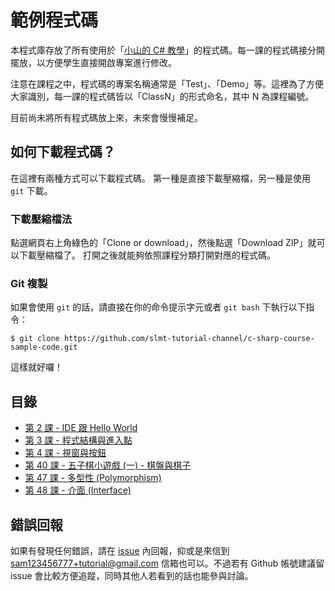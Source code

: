 # 範例程式碼

本程式庫存放了所有使用於「[小山的 C# 教學][1]」的程式碼。每一課的程式碼接分開擺放，以方便學生直接開啟專案進行修改。

注意在課程之中，程式碼的專案名稱通常是「Test」、「Demo」等。這裡為了方便大家識別，每一課的程式碼皆以「ClassN」的形式命名，其中 N 為課程編號。

目前尚未將所有程式碼放上來，未來會慢慢補足。

## 如何下載程式碼？

在這裡有兩種方式可以下載程式碼。 第一種是直接下載壓縮檔，另一種是使用 `git` 下載。

### 下載壓縮檔法

點選網頁右上角綠色的「Clone or download」，然後點選「Download ZIP」就可以下載壓縮檔了。 打開之後就能夠依照課程分類打開對應的程式碼。

### Git 複製

如果會使用 `git` 的話，請直接在你的命令提示字元或者 `git bash` 下執行以下指令：

```
$ git clone https://github.com/slmt-tutorial-channel/c-sharp-course-sample-code.git
```

這樣就好囉！

## 目錄

- [第 2 課 - IDE 跟 Hello World](class-1-10/Class2)
- [第 3 課 - 程式結構與進入點](class-1-10/Class3)
- [第 4 課 - 視窗與按鈕](class-1-10/Class4)
- [第 40 課 - 五子棋小遊戲 (一) - 棋盤與棋子](class-31-40/Class40)
- [第 47 課 - 多型性 (Polymorphism)](class-41-50/Class47)
- [第 48 課 - 介面 (Interface)](class-41-50/Class48)

## 錯誤回報

如果有發現任何錯誤，請在 [issue][2] 內回報，抑或是來信到 sam123456777+tutorial@gmail.com 信箱也可以。不過若有 Github 帳號建議留 issue 會比較方便追蹤，同時其他人若看到的話也能參與討論。

[1]: https://www.youtube.com/playlist?list=PLbXghSoQcLZtWqTA8q1NsByVpINoROHHe
[2]: https://github.com/slmt-tutorial-channel/c-sharp-course-sample-code/issues
